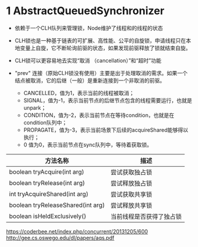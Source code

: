 # 1 AbstractQueuedSynchronizer

- 依赖于一个CLH队列来管理锁，Node维护了线程和的线程的状态
- CLH锁也是一种基于链表的可扩展、高性能、公平的自旋锁，申请线程只在本地变量上自旋，它不断轮询前驱的状态，如果发现前驱释放了锁就结束自旋。
- CLH锁可以更容易地去实现“取消 （cancellation）”和“超时”功能
- "prev" 连接（原始CLH锁没有使用）主要是出于处理取消的需求。如果一个结点被取消，它的后继（一般）是重新连接到一个非取消的前驱。
  
  - CANCELLED，值为1，表示当前的线程被取消；
  - SIGNAL，值为-1，表示当前节点的后继节点包含的线程需要运行，也就是unpark；
  - CONDITION，值为-2，表示当前节点在等待condition，也就是在condition队列中；
  - PROPAGATE，值为-3，表示当前场景下后续的acquireShared能够得以执行；
  - 0 值为0，表示当前节点在sync队列中，等待着获取锁。

 方法名称	| 描述 |
------------- | -------------|
boolean tryAcquire(int arg)	| 尝试获取独占锁|
boolean tryRelease(int arg) 	| 尝试释放独占锁|
int tryAcquireShared(int arg)	| 尝试获取共享锁|
boolean tryReleaseShared(int arg)	| 尝试释放共享锁|
boolean isHeldExclusively()	| 当前线程是否获得了独占锁|

https://coderbee.net/index.php/concurrent/20131205/600<br>
http://gee.cs.oswego.edu/dl/papers/aqs.pdf<br>

